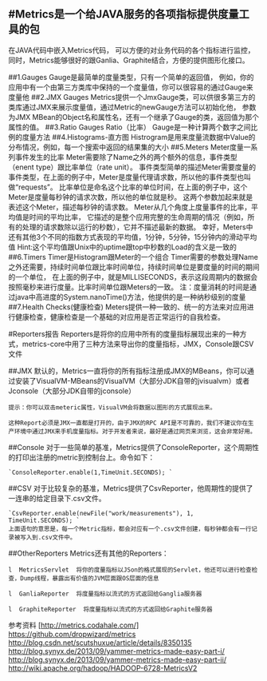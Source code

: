 #Metrics是一个给JAVA服务的各项指标提供度量工具的包
----------------------------------------------------------------------
在JAVA代码中嵌入Metrics代码，
可以方便的对业务代码的各个指标进行监控，
同时，Metrics能够很好的跟Ganlia、Graphite结合，方便的提供图形化接口。

##1.Gauges
  Gauge是最简单的度量类型，只有一个简单的返回值，
  例如，你的应用中有一个由第三方类库中保持的一个度量值，你可以很容易的通过Gauge来度量他
##2.JMX Gauges
  Metrics提供一个JmxGauge类，可以供很多第三方的类库通过JMX来展示度量值，通过Metric的newGauge方法可以初始化他，
  参数为JMX MBean的Object名和属性名，还有一个继承了Gauge的类，返回值为那个属性的值。
##3.Ratio Gauges
  Ratio（比率） Gauge是一种计算两个数字之间比例的度量方法
##4.Histograms-直方图
  Histrogram是用来度量流数据中Value的分布情况，例如，每一个搜索中返回的结果集的大小
##5.Meters
  Meter度量一系列事件发生的比率
  Meter需要除了Name之外的两个额外的信息，事件类型（enent type）跟比率单位（rate unit）。
  事件类型简单的描述Meter需要度量的事件类型，在上面的例子中，Meter是度量代理请求数，所以他的事件类型也叫做“requests”。
  比率单位是命名这个比率的单位时间，在上面的例子中，这个Meter是度量每秒钟的请求次数，所以他的单位就是秒。
  这两个参数加起来就是表述这个Meter，描述每秒钟的请求数。
  Meter从几个角度上度量事件的比率，平均值是时间的平均比率，
  它描述的是整个应用完整的生命周期的情况（例如，所有的处理的请求数除以运行的秒数），它并不描述最新的数据。
  幸好，Meters中还有其他3个不同的指数方式表现的平均值，1分钟，5分钟，15分钟内的滑动平均值
  Hint:这个平均值跟Unix中的uptime跟top中秒数的Load的含义是一致的
##6.Timers
  Timer是Histogram跟Meter的一个组合
  Timer需要的参数处理Name之外还需要，持续时间单位跟比率时间单位，持续时间单位是要度量的时间的期间的一个单位，
  在上面的例子中，就是MILLISECONDS，表示这段周期内的数据会按照毫秒来进行度量。比率时间单位跟Meters的一致。
  注：度量消耗的时间是通过java中高进度的System.nanoTime()方法，他提供的是一种纳秒级别的度量
##7.Health Checks(健康检查)
  Meters提供一种一致的、统一的方法来对应用进行健康检查，健康检查是一个基础的对应用是否正常运行的自我检查。
    
#Reporters报告
    Reporters是将你的应用中所有的度量指标展现出来的一种方式，metrics-core中用了三种方法来导出你的度量指标，JMX，Console跟CSV文件
    
##JMX
    默认的，Metrics一直将你的所有指标注册成JMX的MBeans，你可以通过安装了VisualVM-MBeans的VisualVM（大部分JDK自带的jvisualvm）或者Jconsole（大部分JDK自带的jconsole）
    
    提示：你可以双击meteric属性，VisualVM会将数据以图形的方式展现出来。
    
    这种Report必须是JMX一直都是打开的，由于JMX的RPC API是不可靠的，我们不建议你在生产环境中通过JMX来手机度量指标。对于开发者来说，最好是通过网页来浏览，这会非常好用。
    
##Console
    对于一些简单的基准，Metrics提供了ConsoleReporter，这个周期性的打印出注册的metric到控制台上。命令如下：
    
    `ConsoleReporter.enable(1,TimeUnit.SECONDS); ` 
##CSV
    对于比较复杂的基准，Metrics提供了CsvReporter，他周期性的提供了一连串的给定目录下.csv文件。
    
    `CsvReporter.enable(newFile("work/measurements"), 1, TimeUnit.SECONDS); ` 
    上面语句的意思是，每一个Metric指标，都会对应有一个.csv文件创建，每秒钟都会有一行记录被写入到.csv文件中。
    
##OtherReporters
    Metrics还有其他的Reporters：
    
    l  MetricsServlet  将你的度量指标以JSon的格式展现的Servlet，他还可以进行检查检查，Dump线程，暴露出有价值的JVM层面跟OS层面的信息
    
    l  GanliaReporter  将度量指标以流式的方式返回给Ganglia服务器
    
    l  GraphiteReporter  将度量指标以流式的方式返回给Graphite服务器

参考资料
[http://metrics.codahale.com/]
https://github.com/dropwizard/metrics
http://blog.csdn.net/scutshuxue/article/details/8350135
http://blog.synyx.de/2013/09/yammer-metrics-made-easy-part-i/
http://blog.synyx.de/2013/09/yammer-metrics-made-easy-part-ii/
http://wiki.apache.org/hadoop/HADOOP-6728-MetricsV2